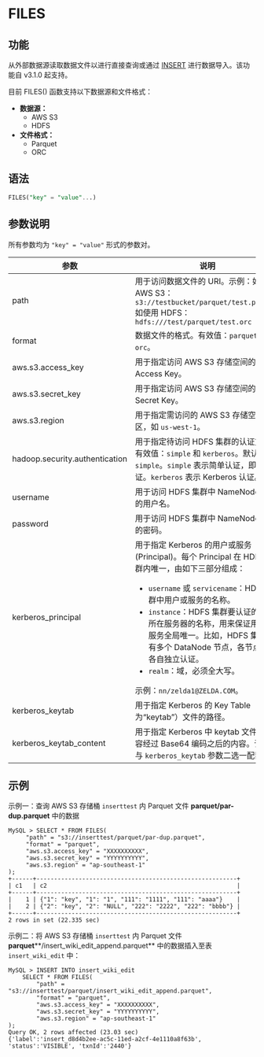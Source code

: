 # FILES

## 功能

从外部数据源读取数据文件以进行直接查询或通过 [INSERT](../../sql-statements/data-manipulation/insert.md) 进行数据导入。该功能自 v3.1.0 起支持。

目前 FILES() 函数支持以下数据源和文件格式：

- **数据源：**
  - AWS S3
  - HDFS
- **文件格式：**
  - Parquet
  - ORC

## 语法

```SQL
FILES("key" = "value"...)
```

## 参数说明

所有参数均为 `"key" = "value"` 形式的参数对。

| **参数**                       | **说明**                                                     |
| ------------------------------ | ------------------------------------------------------------ |
| path                           | 用于访问数据文件的 URI。示例：如使用 AWS S3：`s3://testbucket/parquet/test.parquet`如使用 HDFS：`hdfs:///test/parquet/test.orc` |
| format                         | 数据文件的格式。有效值：`parquet` 和 `orc`。                 |
| aws.s3.access_key              | 用于指定访问 AWS S3 存储空间的 Access Key。                  |
| aws.s3.secret_key              | 用于指定访问 AWS S3 存储空间的 Secret Key。                  |
| aws.s3.region                  | 用于指定需访问的 AWS S3 存储空间的地区，如 `us-west-1`。     |
| hadoop.security.authentication | 用于指定待访问 HDFS 集群的认证方式。有效值：`simple` 和 `kerberos`。默认值：`simple`。`simple` 表示简单认证，即无认证。`kerberos` 表示 Kerberos 认证。 |
| username                       | 用于访问 HDFS 集群中 NameNode 节点的用户名。                 |
| password                       | 用于访问 HDFS 集群中 NameNode 节点的密码。                   |
| kerberos_principal             | 用于指定 Kerberos 的用户或服务 (Principal)。每个 Principal 在 HDFS 集群内唯一，由如下三部分组成：<ul><li>`username` 或 `servicename`：HDFS 集群中用户或服务的名称。</li><li>`instance`：HDFS 集群要认证的节点所在服务器的名称，用来保证用户或服务全局唯一。比如，HDFS 集群中有多个 DataNode 节点，各节点需要各自独立认证。</li><li>`realm`：域，必须全大写。</li></ul>示例：`nn/zelda1@ZELDA.COM`。 |
| kerberos_keytab                | 用于指定 Kerberos 的 Key Table（简称为“keytab”）文件的路径。 |
| kerberos_keytab_content        | 用于指定 Kerberos 中 keytab 文件的内容经过 Base64 编码之后的内容。该参数与 `kerberos_keytab` 参数二选一配置。 |

## 示例

示例一：查询 AWS S3 存储桶 `inserttest` 内 Parquet 文件 **parquet/par-dup.parquet** 中的数据

```Plain
MySQL > SELECT * FROM FILES(
     "path" = "s3://inserttest/parquet/par-dup.parquet",
     "format" = "parquet",
     "aws.s3.access_key" = "XXXXXXXXXX",
     "aws.s3.secret_key" = "YYYYYYYYYY",
     "aws.s3.region" = "ap-southeast-1"
);
+------+---------------------------------------------------------+
| c1   | c2                                                      |
+------+---------------------------------------------------------+
|    1 | {"1": "key", "1": "1", "111": "1111", "111": "aaaa"}    |
|    2 | {"2": "key", "2": "NULL", "222": "2222", "222": "bbbb"} |
+------+---------------------------------------------------------+
2 rows in set (22.335 sec)
```

示例二：将 AWS S3 存储桶 `inserttest` 内 Parquet 文件 **parquet****/insert_wiki_edit_append.parquet** 中的数据插入至表 `insert_wiki_edit` 中：

```Plain
MySQL > INSERT INTO insert_wiki_edit
    SELECT * FROM FILES(
        "path" = "s3://inserttest/parquet/insert_wiki_edit_append.parquet",
        "format" = "parquet",
        "aws.s3.access_key" = "XXXXXXXXXX",
        "aws.s3.secret_key" = "YYYYYYYYYY",
        "aws.s3.region" = "ap-southeast-1"
);
Query OK, 2 rows affected (23.03 sec)
{'label':'insert_d8d4b2ee-ac5c-11ed-a2cf-4e1110a8f63b', 'status':'VISIBLE', 'txnId':'2440'}
```
